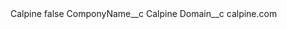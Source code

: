 <?xml version="1.0" encoding="UTF-8"?>
<CustomMetadata xmlns="http://soap.sforce.com/2006/04/metadata" xmlns:xsi="http://www.w3.org/2001/XMLSchema-instance" xmlns:xsd="http://www.w3.org/2001/XMLSchema">
    <label>Calpine</label>
    <protected>false</protected>
    <values>
        <field>ComponyName__c</field>
        <value xsi:type="xsd:string">Calpine</value>
    </values>
    <values>
        <field>Domain__c</field>
        <value xsi:type="xsd:string">calpine.com</value>
    </values>
</CustomMetadata>
